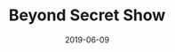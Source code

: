---
title: "Beyond Secret Show"

date: 2019-06-09
location: Ned Devine's, Boston, MA
cagematch: https://www.cagematch.net/en/?id=1&nr=231948
---